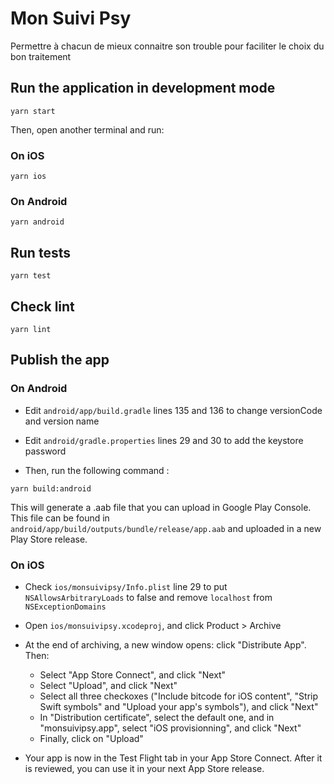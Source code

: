 # Mon Suivi Psy

Permettre à chacun de mieux connaitre son trouble pour faciliter le choix du bon traitement

## Run the application in development mode

```
yarn start
```

Then, open another terminal and run:
### On iOS

```
yarn ios
```

### On Android

```
yarn android
```

## Run tests
```
yarn test
```

## Check lint
```
yarn lint
```

## Publish the app

### On Android

- Edit `android/app/build.gradle` lines 135 and 136 to change versionCode and version name

- Edit `android/gradle.properties` lines 29 and 30 to add the keystore password

- Then, run the following command :
```
yarn build:android
```

This will generate a .aab file that you can upload in Google Play Console. This file can be found in `android/app/build/outputs/bundle/release/app.aab` and uploaded in a new Play Store release.

### On iOS

- Check `ios/monsuivipsy/Info.plist` line 29 to put `NSAllowsArbitraryLoads` to false and remove `localhost` from `NSExceptionDomains`

- Open `ios/monsuivipsy.xcodeproj`, and click Product > Archive

- At the end of archiving, a new window opens: click "Distribute App". Then:
  - Select "App Store Connect", and click "Next"
  - Select "Upload", and click "Next"
  - Select all three checkoxes ("Include bitcode for iOS content", "Strip Swift symbols" and "Upload your app's symbols"), and click "Next"
  - In "Distribution certificate", select the default one, and in "monsuivipsy.app", select "iOS provisionning", and click "Next"
  - Finally, click on "Upload"
  
- Your app is now in the Test Flight tab in your App Store Connect. After it is reviewed, you can use it in your next App Store release.
